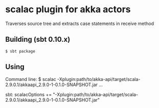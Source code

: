 # scalac plugin for akka actors

Traverses source tree and extracts case statements in receive method

## Building (sbt 0.10.x)
    $ sbt package

## Using

Command line:
    $ scalac -Xplugin:path/to/akka-api/target/scala-2.9.0.1/akkaapi_2.9.0-1-0.1.0-SNAPSHOT.jar ...

sbt:
    scalacOptions   += "-Xplugin:path/to/akka-api/target/scala-2.9.0.1/akkaapi_2.9.0-1-0.1.0-SNAPSHOT.jar"

